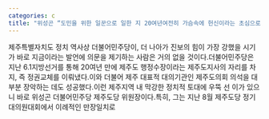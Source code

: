 ```yaml
---
categories: c
title: "위성곤 “도민을 위한 일꾼으로 일한 지 20여년여전히 가슴속에 헌신이라는 초심으로 앞으로도 꾸준하게 나아갈 터”"
---
```

제주특별자치도 정치 역사상 더불어민주당이, 더 나아가 진보의 힘이 가장 강했을 시기가 바로 지금이라는 발언에 의문을 제기하는 사람은 거의 없을 것이다.더불어민주당은 지난 6.1지방선거를 통해 20여년 만에 제주도 행정수장이라는 제주도지사의 자리를 차지, 즉 정권교체를 이뤄냈다.이와 더불어 제주 대표적 대의기관인 제주도의회 의석을 대부분 장악하는 데도 성공했다.이런 제주지역 내 막강한 정치적 토대에 우뚝 선 이가 있으니 바로 위성곤 더불어민주당 제주도당 위원장이다.특히, 그는 지난 8월 제주도당 정기대의원대회에서 이례적인 만장일치로